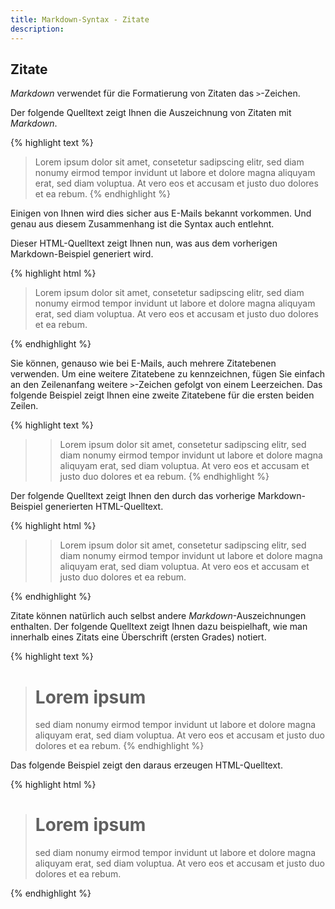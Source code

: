 ```yaml
---
title: Markdown-Syntax - Zitate
description: 
---
```


## Zitate

*Markdown* verwendet für die Formatierung von Zitaten das `>`-Zeichen.

Der folgende Quelltext zeigt Ihnen die Auszeichnung von Zitaten mit *Markdown*.

{% highlight text %}
> Lorem ipsum dolor sit amet, consetetur sadipscing elitr,
> sed diam nonumy eirmod tempor invidunt ut labore et dolore
> magna aliquyam erat, sed diam voluptua. At vero eos et accusam
> et justo duo dolores et ea rebum.
{% endhighlight %}

Einigen von Ihnen wird dies sicher aus E-Mails bekannt vorkommen. Und genau aus diesem Zusammenhang ist die Syntax auch entlehnt. 

Dieser HTML-Quelltext zeigt Ihnen nun, was aus dem vorherigen Markdown-Beispiel generiert wird.

{% highlight html %}
<blockquote>
  <p>Lorem ipsum dolor sit amet, consetetur sadipscing elitr,
sed diam nonumy eirmod tempor invidunt ut labore et dolore
magna aliquyam erat, sed diam voluptua. At vero eos et accusam
et justo duo dolores et ea rebum.</p>
</blockquote>
{% endhighlight %}

Sie können, genauso wie bei E-Mails, auch mehrere Zitatebenen verwenden. Um eine weitere Zitatebene zu kennzeichnen, fügen Sie einfach an den Zeilenanfang weitere `>`-Zeichen gefolgt von einem Leerzeichen. Das folgende Beispiel zeigt Ihnen eine zweite Zitatebene für die ersten beiden Zeilen.

{% highlight text %}
> > Lorem ipsum dolor sit amet, consetetur sadipscing elitr,
> > sed diam nonumy eirmod tempor invidunt ut labore et dolore
> magna aliquyam erat, sed diam voluptua. At vero eos et accusam
> et justo duo dolores et ea rebum.
{% endhighlight %}

Der folgende Quelltext zeigt Ihnen den durch das vorherige Markdown-Beispiel generierten HTML-Quelltext.

{% highlight html %}
<blockquote>
  <blockquote>
    <p>Lorem ipsum dolor sit amet, consetetur sadipscing elitr,
sed diam nonumy eirmod tempor invidunt ut labore et dolore
magna aliquyam erat, sed diam voluptua. At vero eos et accusam
et justo duo dolores et ea rebum.</p>
  </blockquote>
</blockquote>
{% endhighlight %}

Zitate können natürlich auch selbst andere *Markdown*-Auszeichnungen enthalten. Der folgende Quelltext zeigt Ihnen dazu beispielhaft, wie man innerhalb eines Zitats eine Überschrift (ersten Grades) notiert.

{% highlight text %}
> # Lorem ipsum
> sed diam nonumy eirmod tempor invidunt ut labore et dolore
> magna aliquyam erat, sed diam voluptua. At vero eos et accusam
> et justo duo dolores et ea rebum.
{% endhighlight %}

Das folgende Beispiel zeigt den daraus erzeugen HTML-Quelltext.

{% highlight html %}
<blockquote>
  <h1 id="lorem-ipsum">Lorem ipsum</h1>
  <p>sed diam nonumy eirmod tempor invidunt ut labore et dolore
magna aliquyam erat, sed diam voluptua. At vero eos et accusam
et justo duo dolores et ea rebum.</p>
</blockquote>
{% endhighlight %}
